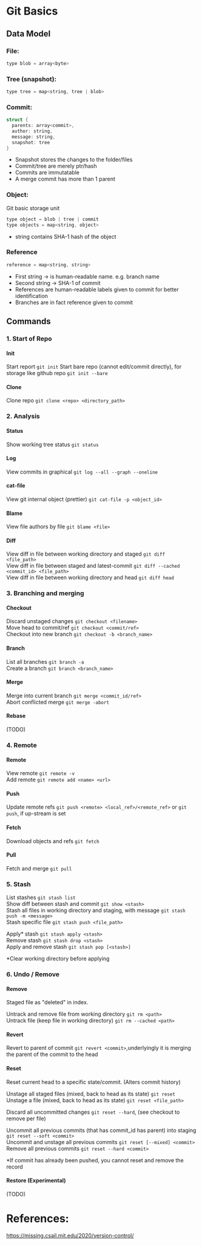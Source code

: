 # Git Basics
## Data Model
### File: 
```c
type blob = array<byte>
```

### Tree (snapshot): 
```c
type tree = map<string, tree | blob>
```

### Commit: 
```c
struct {
  parents: array<commit>,
  author: string,
  message: string,
  snapshot: tree
}
```
* Snapshot stores the changes to the folder/files
* Commit/tree are merely ptr/hash
* Commits are immutatable
* A merge commit has more than 1 parent

### Object:
Git basic storage unit
```c
type object = blob | tree | commit
type objects = map<string, object>
```
* string contains SHA-1 hash of the object

### Reference
```c
reference = map<string, string>
```
* First string -> is human-readable name. e.g. branch name
* Second string -> SHA-1 of commit
* References are human-readable labels given to commit for better identification
* Branches are in fact reference given to commit

## Commands
### 1.  Start of Repo
#### Init
Start report `git init`
Start bare repo (cannot edit/commit directly), for storage like github repo `git init --bare`

#### Clone
Clone repo `git clone <repo> <directory_path>`

### 2.  Analysis
#### Status
Show working tree status `git status`

#### Log
View commits in graphical `git log --all --graph --oneline`

#### cat-file
View git internal object (prettier) `git cat-file -p <object_id>`

#### Blame
View file authors by file `git blame <file>`

#### Diff
View diff in file between working directory and staged `git diff <file_path>`\
View diff in file between staged and latest-commit `git diff --cached <commit_id> <file_path>`\
View diff in file between working directory and head `git diff head`

### 3.  Branching and merging
#### Checkout
Discard unstaged changes `git checkout <filename>`\
Move head to commit/ref `git checkout <commit/ref>`\
Checkout into new branch `git checkout -b <branch_name>`

#### Branch
List all branches `git branch -a`\
Create a branch `git branch <branch_name>`

#### Merge
Merge into current branch `git merge <commit_id/ref>`\
Abort conflicted merge `git merge -abort`

#### Rebase
(TODO)

### 4.  Remote
#### Remote
View remote `git remote -v`\
Add remote `git remote add <name> <url>`

#### Push
Update remote refs `git push <remote> <local_ref>/<remote_ref>` or `git push`, if up-stream is set

#### Fetch
Download objects and refs `git fetch`

#### Pull
Fetch and merge `git pull`

### 5.  Stash
List stashes `git stash list`\
Show diff between stash and commit `git show <stash>`\
Stash all files in working directory and staging, with message `git stash push -m <message>`\
Stash specific file `git stash push <file_path>`

Apply* stash `git stash apply <stash>`\
Remove stash `git stash drop <stash>`\
Apply and remove stash `git stash pop [<stash>]`

*Clear working directory before applying

### 6.  Undo / Remove
#### Remove
Staged file as "deleted" in index.

Untrack and remove file from working directory `git rm <path>`\
Untrack file (keep file in working directory) `git rm --cached <path>`


#### Revert
Revert to parent of commit `git revert <commit>`,underlyingly it is merging the parent of the commit to the head

#### Reset
Reset current head to a specific state/commit. (Alters commit history)

Unstage all staged files (mixed, back to head as its state) `git reset`\
Unstage a file (mixed, back to head as its state) `git reset <file_path>`

Discard all uncommitted changes `git reset --hard`, (see checkout to remove per file)

Uncommit all previous commits (that has commit_id has parent) into staging `git reset --soft <commit>`\
Uncommit and unstage all previous commits `git reset [--mixed] <commit>`\
Remove all previous commits `git reset --hard <commit>`

*If commit has already been pushed, you cannot reset and remove the record

#### Restore (Experimental)
(TODO)

# References:
https://missing.csail.mit.edu/2020/version-control/
